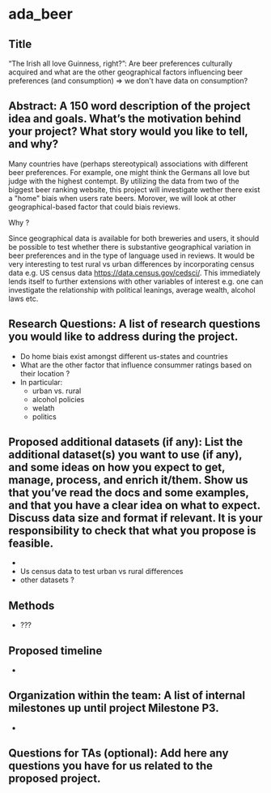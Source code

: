 # ada_beer

## Title
“The Irish all love Guinness, right?”: Are beer preferences culturally acquired and what are the other geographical factors influencing beer preferences (and consumption) => we don't have data on consumption?

## Abstract: A 150 word description of the project idea and goals. What’s the motivation behind your project? What story would you like to tell, and why?
Many countries have (perhaps stereotypical) associations with different beer preferences. For example, one might think the Germans all love <instert german beer> but judge <instert irish beer> with the highest contempt. By utilizing the data from two of the biggest beer ranking website, this project will investigate wether there exist a "home" biais when users rate beers. Morover, we will look at other geographical-based factor that could biais reviews.

Why ?


Since geographical data is available for both breweries and users, it should be possible to test  whether there is substantive geographical variation in beer preferences and in the type of language used in reviews. It would be very interesting to test rural vs urban differences by incorporating census data e.g. US census data https://data.census.gov/cedsci/. This immediately lends itself to further extensions with other variables of interest e.g. one can investigate the relationship with political leanings, average wealth, alcohol laws etc.

## Research Questions: A list of research questions you would like to address during the project.
- Do home biais exist amongst different us-states and countries
- What are the other factor that influence consummer ratings based on their location ?
- In particular:
    - urban vs. rural
    - alcohol policies
    - welath
    - politics

## Proposed additional datasets (if any): List the additional dataset(s) you want to use (if any), and some ideas on how you expect to get, manage, process, and enrich it/them. Show us that you’ve read the docs and some examples, and that you have a clear idea on what to expect. Discuss data size and format if relevant. It is your responsibility to check that what you propose is feasible.
- 
- Us census data to test urban vs rural differences
- other datasets ?

## Methods
- ???

## Proposed timeline
- 

## Organization within the team: A list of internal milestones up until project Milestone P3.
- 

## Questions for TAs (optional): Add here any questions you have for us related to the proposed project.
